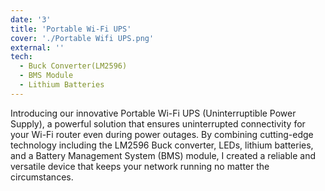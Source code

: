 ```yaml
---
date: '3'
title: 'Portable Wi-Fi UPS'
cover: './Portable Wifi UPS.png'
external: ''
tech:
  - Buck Converter(LM2596)
  - BMS Module
  - Lithium Batteries
---
```


Introducing our innovative Portable Wi-Fi UPS (Uninterruptible Power Supply), a powerful solution that ensures uninterrupted connectivity for your Wi-Fi router even during power outages. By combining cutting-edge technology including the LM2596 Buck converter, LEDs, lithium batteries, and a Battery Management System (BMS) module, I created a reliable and versatile device that keeps your network running no matter the circumstances.
